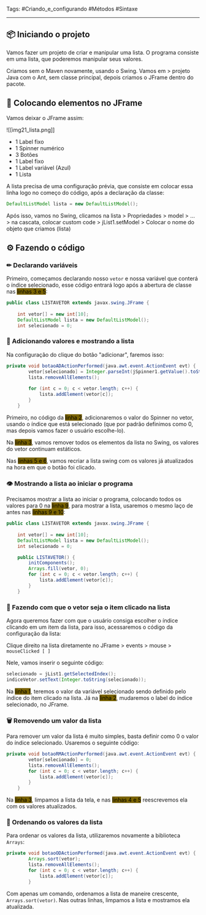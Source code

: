 Tags: #Criando_e_configurando #Métodos #Sintaxe 

---

## 📦 Iniciando o projeto

Vamos fazer um projeto de criar e manipular uma lista. O programa consiste em uma lista, que poderemos manipular seus valores.

Criamos sem o Maven novamente, usando o Swing. Vamos em > projeto Java com o Ant, sem classe principal, depois criamos o JFrame dentro do pacote.

## 🔨 Colocando elementos no JFrame

Vamos deixar o JFrame assim:

![[img21_lista.png]]

- 1 Label fixo
- 1 Spinner numérico
- 3 Botões
- 1 Label fixo
- 1 Label variável (Azul)
- 1 Lista

A lista precisa de uma configuração prévia, que consiste em colocar essa linha logo no começo do código, após a declaração da classe:

```java
DefaultListModel lista = new DefaultListModel();
```

Após isso, vamos no Swing, clicamos na lista > Propriedades > model > ... > na cascata, colocar custom code > jList1.setModel > Colocar o nome do objeto que criamos (lista)

## ⚙ Fazendo o código

### ✏ Declarando variáveis

Primeiro, começamos declarando nosso `vetor` e nossa variável que conterá o índice selecionado, esse código entrará logo após a abertura de classe nas <mark style="background: #7A6300;">linhas 3 e 5</mark>:

```java
public class LISTAVETOR extends javax.swing.JFrame {
    
    int vetor[] = new int[10];
    DefaultListModel lista = new DefaultListModel();
    int selecionado = 0;
```

### 📝 Adicionando valores e mostrando a lista

Na configuração do clique do botão "adicionar", faremos isso:

```java
private void botaoADActionPerformed(java.awt.event.ActionEvent evt) {               
        vetor[selecionado] = Integer.parseInt(jSpinner1.getValue().toString());
        lista.removeAllElements();
        
        for (int c = 0; c < vetor.length; c++) {
            lista.addElement(vetor[c]);
        }
    } 
```

Primeiro, no código da <mark style="background: #7A6300;">linha 2</mark>, adicionaremos o valor do Spinner no vetor, usando o índice que está selecionado (que por padrão definimos como 0, mas depois vamos fazer o usuário escolhe-lo).

Na <mark style="background: #7A6300;">linha 3</mark>, vamos remover todos os elementos da lista no Swing, os valores do vetor continuam estáticos.

Nas <mark style="background: #7A6300;">linhas 5 e 6</mark>, vamos recriar a lista swing com os valores já atualizados na hora em que o botão foi clicado.

### 👁 Mostrando a lista ao iniciar o programa

Precisamos mostrar a lista ao iniciar o programa, colocando todos os valores para 0 na <mark style="background: #7A6300;">linha 9</mark>, para mostrar a lista, usaremos o mesmo laço de antes nas <mark style="background: #7A6300;">linhas 9 e 10</mark>:

```java
public class LISTAVETOR extends javax.swing.JFrame {
    
    int vetor[] = new int[10];
    DefaultListModel lista = new DefaultListModel();
    int selecionado = 0;

    public LISTAVETOR() {
        initComponents();
        Arrays.fill(vetor, 0);
        for (int c = 0; c < vetor.length; c++) {
            lista.addElement(vetor[c]);
        }
    }
```

### 📌 Fazendo com que o vetor seja o item clicado na lista

Agora queremos fazer com que o usuário consiga escolher o índice clicando em um item da lista, para isso, acessaremos o código da configuração da lista:

Clique direito na lista diretamente no JFrame > events > mouse > `mouseClicked [ ]`

Nele, vamos inserir o seguinte código:

```java
selecionado = jList1.getSelectedIndex();
indiceVetor.setText(Integer.toString(selecionado));
```

Na <mark style="background: #7A6300;">linha 1</mark>, teremos o valor da variável selecionado sendo definido pelo índice do item clicado na lista. Já na <mark style="background: #7A6300;">linha 2</mark>, mudaremos o label do índice selecionado, no JFrame.

### 🗑 Removendo um valor da lista

Para remover um valor da lista é muito simples, basta definir como 0 o valor do índice selecionado. Usaremos o seguinte código:

```java
private void botaoRMActionPerformed(java.awt.event.ActionEvent evt) {               
        vetor[selecionado] = 0;
        lista.removeAllElements();
        for (int c = 0; c < vetor.length; c++) {
            lista.addElement(vetor[c]);
        }
    }  
```

Na <mark style="background: #7A6300;">linha 3</mark>, limpamos a lista da tela, e nas <mark style="background: #7A6300;">linhas 4 e 5</mark> reescrevemos ela com os valores atualizados.

### 📌 Ordenando os valores da lista

Para ordenar os valores da lista, utilizaremos novamente a biblioteca `Arrays`:

```java
private void botaoODActionPerformed(java.awt.event.ActionEvent evt) {                                        
        Arrays.sort(vetor);
        lista.removeAllElements();
        for (int c = 0; c < vetor.length; c++) {
            lista.addElement(vetor[c]);
        }
```

Com apenas um comando, ordenamos a lista de maneire crescente, `Arrays.sort(vetor)`. Nas outras linhas, limpamos a lista e mostramos ela atualizada.






